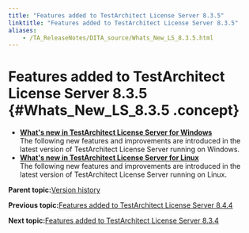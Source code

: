 ```yaml
--- 
title: "Features added to TestArchitect License Server 8.3.5"
linktitle: "Features added to TestArchitect License Server 8.3.5"
aliases: 
    - /TA_ReleaseNotes/DITA_source/Whats_New_LS_8.3.5.html
---
```

# Features added to TestArchitect License Server 8.3.5 {#Whats_New_LS_8.3.5 .concept}

-   **[What's new in TestArchitect License Server for Windows](../../TA_ReleaseNotes/DITA_source/Whats_New_LS_Windows_8.3.5.html)**  
The following new features and improvements are introduced in the latest version of TestArchitect License Server running on Windows.
-   **[What's new in TestArchitect License Server for Linux](../../TA_ReleaseNotes/DITA_source/Whats_New_LS_Linux_8.3.5.html)**  
The following new features and improvements are introduced in the latest version of TestArchitect License Server running on Linux.

**Parent topic:**[Version history](../../TA_ReleaseNotes/DITA_source/Version_History_LS.html)

**Previous topic:**[Features added to TestArchitect License Server 8.4.4](../../TA_ReleaseNotes/DITA_source/Whats_New_LS_8.4.4.html)

**Next topic:**[Features added to TestArchitect License Server 8.3.4](../../TA_ReleaseNotes/DITA_source/Whats_New_LS_8.3.4.html)

